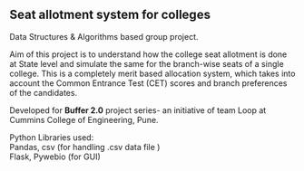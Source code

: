 ## Seat allotment system for colleges

Data Structures & Algorithms based group project.<br>

Aim of this project is to understand how the college seat allotment is done at State level and simulate the same for the branch-wise seats of a  single college.
This is a completely merit based allocation system, which takes into account the Common Entrance Test (CET) scores and branch preferences of the candidates.<br>

Developed for **Buffer 2.0** project series- an initiative of team Loop at Cummins College of Engineering, Pune.

Python Libraries used: <br>
Pandas, csv (for handling .csv data file )<br>
Flask, Pywebio (for GUI)


